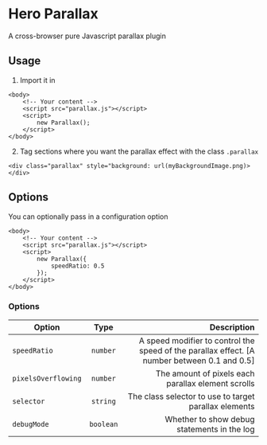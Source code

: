 # Hero Parallax

A cross-browser pure Javascript parallax plugin

## Usage

1. Import it in

```
<body>
    <!-- Your content -->
    <script src="parallax.js"></script>
    <script>
        new Parallax();
    </script>
</body>
```

2. Tag sections where you want the parallax effect with the class `.parallax`

```
<div class="parallax" style="background: url(myBackgroundImage.png)></div>
```

## Options

You can optionally pass in a configuration option

```
<body>
    <!-- Your content -->
    <script src="parallax.js"></script>
    <script>
        new Parallax({
            speedRatio: 0.5
        });
    </script>
</body>
```

### Options

| Option              |   Type    |                                                                                  Description |
| ------------------- | :-------: | -------------------------------------------------------------------------------------------: |
| `speedRatio`        | `number`  | A speed modifier to control the speed of the parallax effect. [A number between 0.1 and 0.5] |
| `pixelsOverflowing` | `number`  |                                           The amount of pixels each parallax element scrolls |
| `selector`          | `string`  |                                        The class selector to use to target parallax elements |
| `debugMode`         | `boolean` |                                                  Whether to show debug statements in the log |
